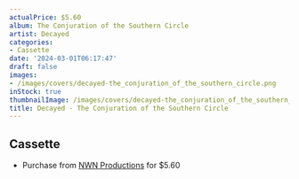```yaml
---
actualPrice: $5.60
album: The Conjuration of the Southern Circle
artist: Decayed
categories:
- Cassette
date: '2024-03-01T06:17:47'
draft: false
images:
- /images/covers/decayed-the_conjuration_of_the_southern_circle.png
inStock: true
thumbnailImage: /images/covers/decayed-the_conjuration_of_the_southern_circle-thumb.png
title: Decayed - The Conjuration of the Southern Circle
---
```


## Cassette
* Purchase from [NWN Productions](http://shop.nwnprod.com/index.php?route=product/product&path=73&product_id=6153&sort=pd.name&order=ASC) for $5.60
